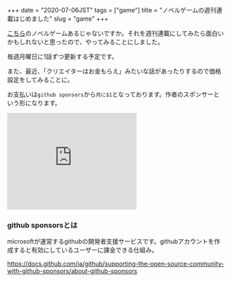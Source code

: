 +++
date = "2020-07-06JST"
tags = ["game"]
title = "ノベルゲームの週刊連載はじめました"
slug = "game"
+++

[こちら](/imgame)のノベルゲームあるじゃないですか。それを週刊連載にしてみたら面白いかもしれないと思ったので、やってみることにしました。

毎週月曜日に1話ずつ更新する予定です。

また、最近、「クリエイターはお金もらえ」みたいな話があったりするので価格設定をしてみることに。

お支払いは`github sponsors`から`月に$1`となっております。作者のスポンサーという形になります。

<iframe src="https://github.com/sponsors/syui/card" title="Sponsor syui" height="225" width="auto" style="border: 0;"></iframe>

### github sponsorsとは

microsoftが運営するgithubの開発者支援サービスです。githubアカウントを作成すると有効にしているユーザーに課金できる仕組み。

https://docs.github.com/ja/github/supporting-the-open-source-community-with-github-sponsors/about-github-sponsors
